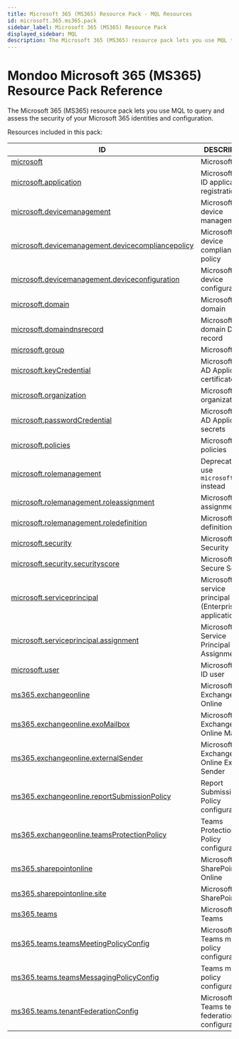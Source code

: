 ```yaml
---
title: Microsoft 365 (MS365) Resource Pack - MQL Resources
id: microsoft.365.ms365.pack
sidebar_label: Microsoft 365 (MS365) Resource Pack
displayed_sidebar: MQL
description: The Microsoft 365 (MS365) resource pack lets you use MQL to query and assess the security of your Microsoft 365 identities and configuration.
---
```


# Mondoo Microsoft 365 (MS365) Resource Pack Reference

The Microsoft 365 (MS365) resource pack lets you use MQL to query and assess the security of your Microsoft 365 identities and configuration.

Resources included in this pack:

| ID                                                                                                        | DESCRIPTION                                          |
| --------------------------------------------------------------------------------------------------------- | ---------------------------------------------------- |
| [microsoft](microsoft.md)                                                                                 | Microsoft                                            |
| [microsoft.application](microsoft.application.md)                                                         | Microsoft Entra ID application registration          |
| [microsoft.devicemanagement](microsoft.devicemanagement.md)                                               | Microsoft device management                          |
| [microsoft.devicemanagement.devicecompliancepolicy](microsoft.devicemanagement.devicecompliancepolicy.md) | Microsoft device compliance policy                   |
| [microsoft.devicemanagement.deviceconfiguration](microsoft.devicemanagement.deviceconfiguration.md)       | Microsoft device configuration                       |
| [microsoft.domain](microsoft.domain.md)                                                                   | Microsoft domain                                     |
| [microsoft.domaindnsrecord](microsoft.domaindnsrecord.md)                                                 | Microsoft domain DNS record                          |
| [microsoft.group](microsoft.group.md)                                                                     | Microsoft group                                      |
| [microsoft.keyCredential](microsoft.keycredential.md)                                                     | Microsoft Entra AD Application certificate           |
| [microsoft.organization](microsoft.organization.md)                                                       | Microsoft organization                               |
| [microsoft.passwordCredential](microsoft.passwordcredential.md)                                           | Microsoft Entra AD Application secrets               |
| [microsoft.policies](microsoft.policies.md)                                                               | Microsoft policies                                   |
| [microsoft.rolemanagement](microsoft.rolemanagement.md)                                                   | Deprecated: use `microsoft.roles` instead            |
| [microsoft.rolemanagement.roleassignment](microsoft.rolemanagement.roleassignment.md)                     | Microsoft role assignment                            |
| [microsoft.rolemanagement.roledefinition](microsoft.rolemanagement.roledefinition.md)                     | Microsoft role definition                            |
| [microsoft.security](microsoft.security.md)                                                               | Microsoft Security                                   |
| [microsoft.security.securityscore](microsoft.security.securityscore.md)                                   | Microsoft Secure Score                               |
| [microsoft.serviceprincipal](microsoft.serviceprincipal.md)                                               | Microsoft service principal (Enterprise application) |
| [microsoft.serviceprincipal.assignment](microsoft.serviceprincipal.assignment.md)                         | Microsoft Service Principal Assignment               |
| [microsoft.user](microsoft.user.md)                                                                       | Microsoft Entra ID user                              |
| [ms365.exchangeonline](ms365.exchangeonline.md)                                                           | Microsoft 365 Exchange Online                        |
| [ms365.exchangeonline.exoMailbox](ms365.exchangeonline.exomailbox.md)                                     | Microsoft 365 Exchange Online Mailbox                |
| [ms365.exchangeonline.externalSender](ms365.exchangeonline.externalsender.md)                             | Microsoft 365 Exchange Online External Sender        |
| [ms365.exchangeonline.reportSubmissionPolicy](ms365.exchangeonline.reportsubmissionpolicy.md)             | Report Submission Policy configuration               |
| [ms365.exchangeonline.teamsProtectionPolicy](ms365.exchangeonline.teamsprotectionpolicy.md)               | Teams Protection Policy configuration                |
| [ms365.sharepointonline](ms365.sharepointonline.md)                                                       | Microsoft 365 SharePoint Online                      |
| [ms365.sharepointonline.site](ms365.sharepointonline.site.md)                                             | Microsoft 365 SharePoint Site                        |
| [ms365.teams](ms365.teams.md)                                                                             | Microsoft 365 Teams                                  |
| [ms365.teams.teamsMeetingPolicyConfig](ms365.teams.teamsmeetingpolicyconfig.md)                           | Microsoft 365 Teams meeting policy configuration     |
| [ms365.teams.teamsMessagingPolicyConfig](ms365.teams.teamsmessagingpolicyconfig.md)                       | Teams meeting policy configuration                   |
| [ms365.teams.tenantFederationConfig](ms365.teams.tenantfederationconfig.md)                               | Microsoft 365 Teams tenant federation configuration  |

